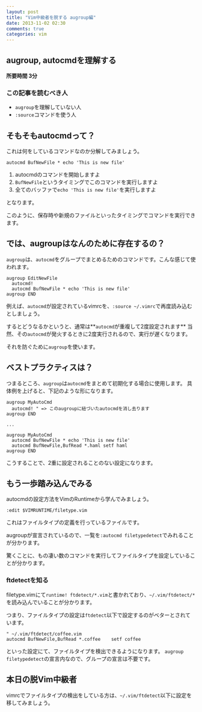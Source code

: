 ```yaml
---
layout: post
title: "Vim中級者を脱する augroup編"
date: 2013-11-02 02:30
comments: true
categories: vim
---
```


## augroup, autocmdを理解する

**所要時間 3分**

### この記事を読むべき人

- `augroup`を理解していない人
- `:source`コマンドを使う人

<!-- more -->

## そもそもautocmdって？

これは何をしているコマンドなのか分解してみましょう。

```vim
autocmd BufNewFile * echo 'This is new file'
```

1. autocmdのコマンドを開始しますよ
2. `BufNewFile`というタイミングでこのコマンドを実行しますよ
3. 全てのバッファで`echo 'This is new file'`を実行しますよ

となります。

このように、保存時や新規のファイルといったタイミングでコマンドを実行できます。

## では、augroupはなんのために存在するの？

`augroup`は、`autocmd`をグループでまとめるためのコマンドです。こんな感じて使われます。

```vim
augroup EditNewFile
  autocmd!
  autocmd BufNewFile * echo 'This is new file'
augroup END
```

例えば、`autocmd`が設定されているvimrcを、`:source ~/.vimrc`で再度読み込むとしましょう。

するとどうなるかというと、通常は**`autocmd`が重複して2度設定されます**
当然、その`autocmd`が発火するときに2度実行されるので、実行が遅くなります。

それを防ぐために`augroup`を使います。

## ベストプラクティスは？

つまるところ、`augroup`は`autocmd`をまとめて初期化する場合に使用します。
具体例を上げると、下記のような形になります。

```vim
augroup MyAutoCmd
  autocmd! " => このaugroupに紐づいたautocmdを消し去ります
augroup END

...

augroup MyAutoCmd
  autocmd BufNewFile * echo 'This is new file'
  autocmd BufNewFile,BufRead *.haml setf haml
augroup END
```

こうすることで、2重に設定されることのない設定になります。

## もう一歩踏み込んでみる

autocmdの設定方法をVimのRuntimeから学んでみましょう。

```vim
:edit $VIMRUNTIME/filetype.vim
```

これはファイルタイプの定義を行っているファイルです。

augroupが宣言されているので、一覧を`:autocmd filetypedetect`でみれることが分かります。

驚くことに、もの凄い数のコマンドを実行してファイルタイプを設定していることが分かります。

### ftdetectを知る

filetype.vimにて`runtime! ftdetect/*.vim`と書かれており、`~/.vim/ftdetect/*`を読み込んでいることが分かります。

つまり、ファイルタイプの設定は`ftdetect`以下で設定するのがベターとされています。

```vim
" ~/.vim/ftdetect/coffee.vim
autocmd BufNewFile,BufRead *.coffee    setf coffee
```

といった設定にて、ファイルタイプを検出できるようになります。
`augroup filetypedetect`の宣言内なので、グループの宣言は不要です。

## 本日の脱Vim中級者

vimrcでファイルタイプの検出をしている方は、`~/.vim/ftdetect`以下に設定を移してみましょう。
